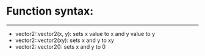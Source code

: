 <h1>Function syntax: </h1>
<hr />
<ul>
  <li>vector2::vector2(x, y): sets x value to x and y value to y</li>
  <li>vector2::vector2(xy): sets x and y to xy</li>
  <li>vector2::vector2(): sets x and y to 0</li>
</ul>
